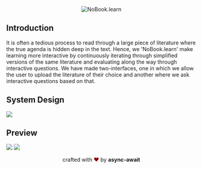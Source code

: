 <p align="center">
<img src="https://cdn.discordapp.com/attachments/816186705991696406/820705097352216626/Screenshot_2021-03-14_at_22.33.48.png" alt="NoBook.learn"/>
</p>

Introduction 
---
It is often a tedious process to read through a large piece of literature where the true agenda is hidden deep in the text. Hence, we 'NoBook.learn' make learning more interactive by continuously iterating through simplified versions of the same literature and evaluating along the way through interactive questions. We have made two-interfaces, one in which we allow the user to upload the literature of their choice and another where we ask interactive questions based on that. 

System Design
---
![](https://app.conceptboard.com/show/a556-yo1x-czg2-66th-zy0t/a1643b44-6467-4fbc-b9b2-2d9299212606.snap)

Preview
----
![](https://cdn.discordapp.com/attachments/816186705991696406/820736271071969280/Screenshot_2021-03-14_at_15.22.42.png)
![](https://cdn.discordapp.com/attachments/816186705991696406/820736043702550558/Screenshot_2021-03-14_at_20.53.01.png)

<p align="center">
crafted with <span style="color: #8b0000;">&hearts;</span> by <b>async-await</b>
</p>
